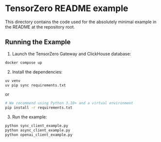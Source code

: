 # TensorZero README example

This directory contains the code used for the absolutely minimal example in the README at the repository root.

## Running the Example

1. Launch the TensorZero Gateway and ClickHouse database:

```bash
docker compose up
```

2. Install the dependencies:

```bash
uv venv
uv pip sync requirements.txt
```

or

```bash
# We recommend using Python 3.10+ and a virtual environment
pip install -r requirements.txt
```

3. Run the example:

```bash
python sync_client_example.py
python async_client_example.py
python openai_client_example.py
```
